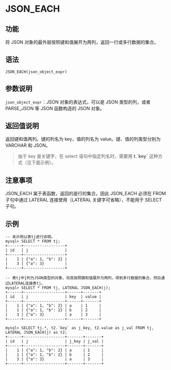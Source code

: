 # JSON_EACH

## 功能

将 JSON 对象的最外层按照键和值展开为两列，返回一行或多行数据的集合。

## 语法

```Plain Text
JSON_EACH(json_object_expr)
```

## 参数说明

`json_object_expr`：JSON 对象的表达式，可以是 JSON 类型的列，或者 PARSE_JSON 等 JSON 函数构造的 JSON 对象。

## 返回值说明

返回键和值两列。键的列名为 key，值的列名为 value。键、值的列类型分别为 VARCHAR 和 JSON。
> 由于 key 是关键字，在 select 语句中指定列名时，需要用 **t.\`key\`** 这种方式（见下面示例）。

## 注意事项

JSON_EACH 属于表函数，返回的是行的集合。因此 JSON_EACH 必须在 FROM 子句中通过 LATERAL 连接使用（LATERAL 关键字可省略），不能用于 SELECT 子句。

## 示例

```Plain Text
-- 本示例以表tj进行说明。
mysql> SELECT * FROM tj;
+------+------------------+
| id   | j                |
+------+------------------+
|    1 | {"a": 1, "b": 2} |
|    3 | {"a": 3}         |
+------+------------------+

-- 表tj中j列为JSON类型的对象，将其按照键和值展开为两列，得到多行数据的集合，然后通过LATERAL连接表tj。
mysql> SELECT * FROM tj, LATERAL JSON_EACH(j);
+------+------------------+------+-------+
| id   | j                | key  | value |
+------+------------------+------+-------+
|    1 | {"a": 1, "b": 2} | a    | 1     |
|    1 | {"a": 1, "b": 2} | b    | 2     |
|    3 | {"a": 3}         | a    | 3     |
+------+------------------+------+-------+

mysql> SELECT tj.*, t2.`key` as j_key, t2.value as j_val FROM tj, LATERAL JSON_EACH(j) as t2;
+------+------------------+-------+-------+
| id   | j                | j_key | j_val |
+------+------------------+-------+-------+
|    1 | {"a": 1, "b": 2} | a     | 1     |
|    1 | {"a": 1, "b": 2} | b     | 2     |
|    3 | {"a": 3}         | a     | 3     |
+------+------------------+-------+-------+
```
